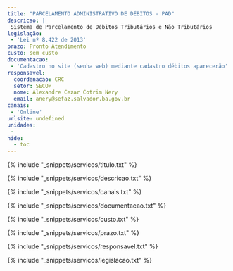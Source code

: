 ```yaml
---
title: "PARCELAMENTO ADMINISTRATIVO DE DÉBITOS - PAD"
descricao: |
 Sistema de Parcelamento de Débitos Tributários e Não Tributários
legislação: 
 - 'Lei nº 8.422 de 2013'
prazo: Pronto Atendimento
custo: sem custo
documentacao: 
 - 'Cadastro no site (senha web) mediante cadastro débitos aparecerão'
responsavel:
  coordenacao: CRC
  setor: SECOP
  nome: Alexandre Cezar Cotrim Nery
  email: anery@sefaz.salvador.ba.gov.br
canais: 
 - 'Online'
urlsite: undefined
unidades: 
 - 
hide:
  - toc
---
```


{% include "_snippets/servicos/titulo.txt" %}

{% include "_snippets/servicos/descricao.txt" %}

{% include "_snippets/servicos/canais.txt" %}

{% include "_snippets/servicos/documentacao.txt" %}

{% include "_snippets/servicos/custo.txt" %}

{% include "_snippets/servicos/prazo.txt" %}

{% include "_snippets/servicos/responsavel.txt" %}

{% include "_snippets/servicos/legislacao.txt" %}

